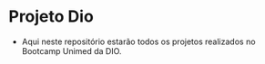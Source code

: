 # Projeto Dio

- Aqui neste repositório estarão todos os projetos realizados no Bootcamp Unimed da DIO.